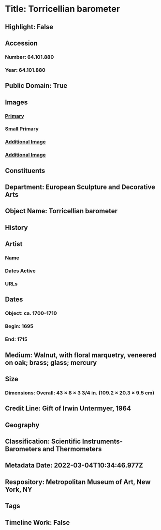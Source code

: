 # Title: Torricellian barometer
## Highlight: False
## Accession
### Number: 64.101.880
### Year: 64.101.880
## Public Domain: True
## Images
### [Primary](https://images.metmuseum.org/CRDImages/es/original/DP-23331-049.jpg)
### [Small Primary](https://images.metmuseum.org/CRDImages/es/web-large/DP-23331-049.jpg)
### [Additional Image](https://images.metmuseum.org/CRDImages/es/original/DP-23331-050.jpg)
### [Additional Image](https://images.metmuseum.org/CRDImages/es/original/194502.jpg)
## Constituents
## Department: European Sculpture and Decorative Arts
## Object Name: Torricellian barometer
## History
## Artist
### Name
### Dates Active
### URLs
## Dates
### Object: ca. 1700–1710
### Begin: 1695
### End: 1715
## Medium: Walnut, with floral marquetry, veneered on oak; brass; glass; mercury
## Size
### Dimensions: Overall: 43 × 8 × 3 3/4 in. (109.2 × 20.3 × 9.5 cm)
## Credit Line: Gift of Irwin Untermyer, 1964
## Geography
## Classification: Scientific Instruments-Barometers and Thermometers
## Metadata Date: 2022-03-04T10:34:46.977Z
## Respository: Metropolitan Museum of Art, New York, NY
## Tags
## Timeline Work: False